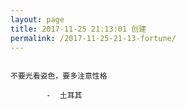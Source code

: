 ```yaml
---
layout: page
title: 2017-11-25 21:13:01 创建
permalink: /2017-11-25-21-13-fortune/
---
```

```

不要光看姿色，要多注意性格

        -  土耳其

```
